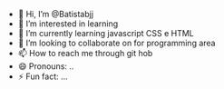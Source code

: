 - 👋 Hi, I’m @Batistabjj
- 👀 I’m interested in learning
- 🌱 I’m currently learning javascript CSS e HTML
- 💞️ I’m looking to collaborate on for programming area
- 📫 How to reach me through git hob
- 😄 Pronouns: ..
- ⚡ Fun fact: ...

<!---
Batistabjj/Batistabjj is a ✨ special ✨ repository because its `README.md` (this file) appears on your GitHub profile.
You can click the Preview link to take a look at your changes.
--->
